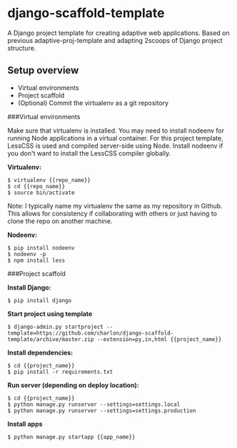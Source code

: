 django-scaffold-template
========================

A Django project template for creating adaptive web applications. Based on previous adaptive-proj-template and adapting 2scoops of Django project structure.


Setup overview
----------------

* Virtual environments
* Project scaffold
* (Optional) Commit the virtualenv as a git repository


###Virtual environments

Make sure that virtualenv is installed. You may need to install nodeenv for running Node applications in a virtual container. For this project template, LessCSS is used and compiled server-side using Node. Install nodeenv if you don't want to install the LessCSS compiler globally.

**Virtualenv:**

    $ virtualenv {{repo_name}}
    $ cd {{repo_name}}
    $ source bin/activate

Note: I typically name my virtualenv the same as my repository in Github. This allows for consistency if collaborating with others or just having to clone the repo on another machine.

**Nodeenv:**

    $ pip install nodeenv
    $ nodeenv -p
    $ npm install less

###Project scaffold

**Install Django:**

    $ pip install django
    
**Start project using template**

    $ django-admin.py startproject --template=https://github.com/charlon/django-scaffold-template/archive/master.zip --extension=py,in,html {{project_name}}
    
**Install dependencies:**

    $ cd {{project_name}}
    $ pip install -r requirements.txt

**Run server (depending on deploy location):**

    $ cd {{project_name}}
    $ python manage.py runserver --settings=settings.local
    $ python manage.py runserver --settings=settings.production

**Install apps**

    $ python manage.py startapp {{app_name}}
    
    
    
